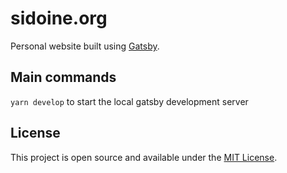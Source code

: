 # sidoine.org

Personal website built using [Gatsby](https://www.gatsbyjs.org/).

## Main commands

`yarn develop` to start the local gatsby development server

## License

This project is open source and available under the [MIT License](LICENSE).


